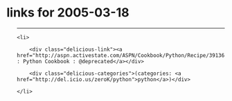 # links for 2005-03-18

<ul class="delicious">

-------------------------------

	<li>

		<div class="delicious-link"><a href="http://aspn.activestate.com/ASPN/Cookbook/Python/Recipe/391367">ASPN : Python Cookbook : @deprecated</a></div>

		<div class="delicious-categories">(categories: <a href="http://del.icio.us/zeroK/python">python</a>)</div>

	</li>

</ul>